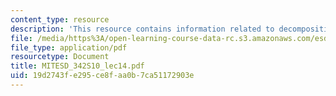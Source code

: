 ```yaml
---
content_type: resource
description: 'This resource contains information related to decomposition.  '
file: /media/https%3A/open-learning-course-data-rc.s3.amazonaws.com/esd-342-network-representations-of-complex-engineering-systems-spring-2010/19d2743fe295ce8faa0b7ca51172903e_MITESD_342S10_lec14.pdf
file_type: application/pdf
resourcetype: Document
title: MITESD_342S10_lec14.pdf
uid: 19d2743f-e295-ce8f-aa0b-7ca51172903e
---
```

